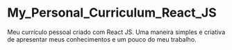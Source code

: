# My_Personal_Curriculum_React_JS
Meu currículo pessoal criado com React JS. Uma maneira simples e criativa de apresentar meus conhecimentos e um pouco do meu trabalho.
